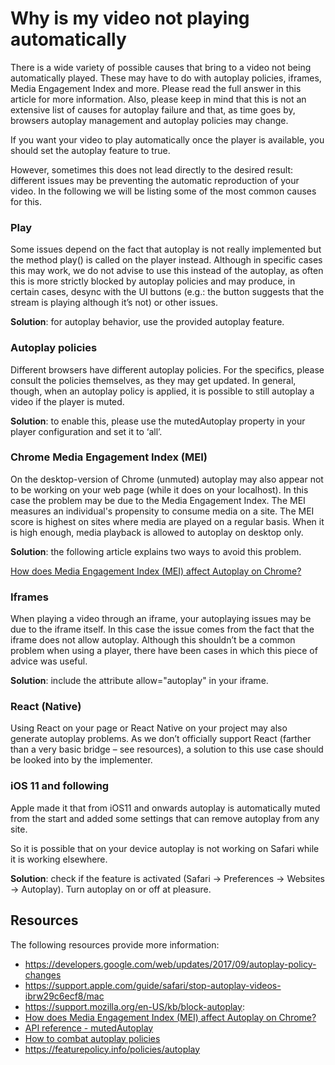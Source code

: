 # Why is my video not playing automatically

There is a wide variety of possible causes that bring to a video not being automatically played. These may have to do with autoplay policies, iframes, Media Engagement Index and more. Please read the full answer in this article for more information. Also, please keep in mind that this is not an extensive list of causes for autoplay failure and that, as time goes by, browsers autoplay management and autoplay policies may change.

If you want your video to play automatically once the player is available, you should set the autoplay feature to true.

However, sometimes this does not lead directly to the desired result: different issues may be preventing the automatic reproduction of your video. In the following we will be listing some of the most common causes for this.

### Play
Some issues depend on the fact that autoplay is not really implemented but the method play() is called on the player instead. Although in specific cases this may work, we do not advise to use this instead of the autoplay, as often this is more strictly blocked by autoplay policies and may produce, in certain cases, desync with the UI buttons (e.g.: the button suggests that the stream is playing although it’s not) or other issues.

**Solution**: for autoplay behavior, use the provided autoplay feature.

### Autoplay policies
Different browsers have different autoplay policies. For the specifics, please consult the policies themselves, as they may get updated. In general, though, when an autoplay policy is applied, it is possible to still autoplay a video if the player is muted.

**Solution**: to enable this, please use the mutedAutoplay property in your player configuration and set it to ‘all’.

### Chrome Media Engagement Index (MEI)
On the desktop-version of Chrome (unmuted) autoplay may also appear not to be working on your web page (while it does on your localhost). In this case the problem may be due to the Media Engagement Index. The MEI measures an individual's propensity to consume media on a site. The MEI score is highest on sites where media are played on a regular basis. When it is high enough, media playback is allowed to autoplay on desktop only.

**Solution**: the following article explains two ways to avoid this problem.

[How does Media Engagement Index (MEI) affect Autoplay on Chrome?](17-how-does-mei-affect-autoplay-on-chrome.md)

### Iframes
When playing a video through an iframe, your autoplaying issues may be due to the iframe itself. In this case the issue comes from the fact that the iframe does not allow autoplay. Although this shouldn’t be a common problem when using a player, there have been cases in which this piece of advice was useful.

**Solution**: include the attribute allow="autoplay" in your iframe.

### React (Native)
Using React on your page or React Native on your project may also generate autoplay problems. As we don’t officially support React (farther than a very basic bridge – see resources), a solution to this use case should be looked into by the implementer.

### iOS 11 and following
Apple made it that from iOS11 and onwards autoplay is automatically muted from the start and added some settings that can remove autoplay from any site.

So it is possible that on your device autoplay is not working on Safari while it is working elsewhere.

**Solution**: check if the feature is activated (Safari -> Preferences -> Websites -> Autoplay). Turn autoplay on or off at pleasure.

## Resources
The following resources provide more information:
- https://developers.google.com/web/updates/2017/09/autoplay-policy-changes
- https://support.apple.com/guide/safari/stop-autoplay-videos-ibrw29c6ecf8/mac
- https://support.mozilla.org/en-US/kb/block-autoplay: 
- [How does Media Engagement Index (MEI) affect Autoplay on Chrome?](17-how-does-mei-affect-autoplay-on-chrome.md)
- [API reference - mutedAutoplay](https://docs.theoplayer.com/api-reference/web/theoplayer.playerconfiguration.md#mutedautoplay)
- [How to combat autoplay policies](02-how-to-combat-autoplay-policies.md)
- https://featurepolicy.info/policies/autoplay
